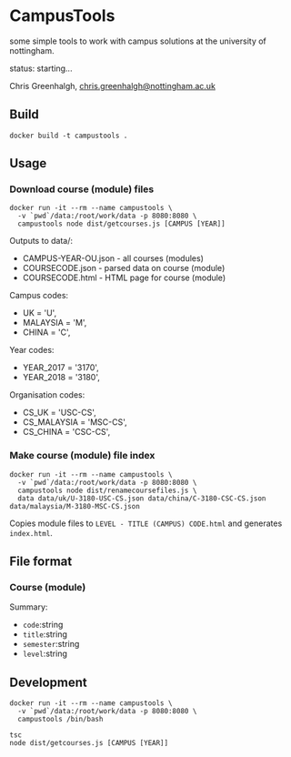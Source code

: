 # CampusTools

some simple tools to work with campus solutions at the university of nottingham.

status: starting...

Chris Greenhalgh, chris.greenhalgh@nottingham.ac.uk

## Build

```
docker build -t campustools .
```

## Usage

### Download course (module) files

```
docker run -it --rm --name campustools \
  -v `pwd`/data:/root/work/data -p 8080:8080 \
  campustools node dist/getcourses.js [CAMPUS [YEAR]]
```
Outputs to data/:
- CAMPUS-YEAR-OU.json - all courses (modules)
- COURSECODE.json - parsed data on course (module)
- COURSECODE.html - HTML page for course (module)

Campus codes:
- UK = 'U',
- MALAYSIA = 'M',
- CHINA = 'C',

Year codes:
- YEAR_2017 = '3170',
- YEAR_2018 = '3180',

Organisation codes:
- CS_UK = 'USC-CS',
- CS_MALAYSIA = 'MSC-CS',
- CS_CHINA = 'CSC-CS',

### Make course (module) file index

```
docker run -it --rm --name campustools \
  -v `pwd`/data:/root/work/data -p 8080:8080 \
  campustools node dist/renamecoursefiles.js \
  data data/uk/U-3180-USC-CS.json data/china/C-3180-CSC-CS.json data/malaysia/M-3180-MSC-CS.json 
```

Copies module files to `LEVEL - TITLE (CAMPUS) CODE.html` and generates `index.html`.

## File format

### Course (module)

Summary:
- `code`:string
- `title`:string
- `semester`:string
- `level`:string

## Development

```
docker run -it --rm --name campustools \
  -v `pwd`/data:/root/work/data -p 8080:8080 \
  campustools /bin/bash
```
```
tsc
node dist/getcourses.js [CAMPUS [YEAR]]
```
